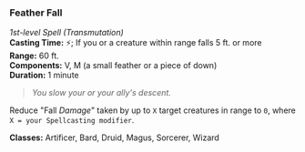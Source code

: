 ### Feather Fall
*1st-level Spell (Transmutation)*  
**Casting Time:** ⚡; If you or a creature within range falls 5 ft. or more  
**Range:** 60 ft.  
**Components:** V, M (a small feather or a piece of down)  
**Duration:** 1 minute  

> *You slow your or your ally's descent.*

Reduce "Fall *Damage*" taken by up to `X` target creatures in range to `0`, where `X = your Spellcasting modifier`.

**Classes:** Artificer, Bard, Druid, Magus, Sorcerer, Wizard
